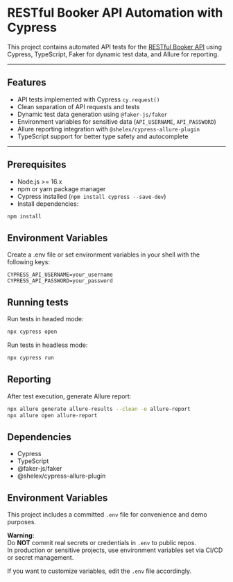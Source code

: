 # RESTful Booker API Automation with Cypress

This project contains automated API tests for the [RESTful Booker API](https://restful-booker.herokuapp.com/apidoc/index.html) using Cypress, TypeScript, Faker for dynamic test data, and Allure for reporting.

---

## Features

- API tests implemented with Cypress `cy.request()`
- Clean separation of API requests and tests
- Dynamic test data generation using `@faker-js/faker`
- Environment variables for sensitive data (`API_USERNAME`, `API_PASSWORD`)
- Allure reporting integration with `@shelex/cypress-allure-plugin`
- TypeScript support for better type safety and autocomplete

---

## Prerequisites

- Node.js >= 16.x
- npm or yarn package manager
- Cypress installed (`npm install cypress --save-dev`)
- Install dependencies:

```bash
npm install
```

## Environment Variables

Create a .env file or set environment variables in your shell with the following keys:

```env
CYPRESS_API_USERNAME=your_username
CYPRESS_API_PASSWORD=your_password
```

## Running tests

Run tests in headed mode:

```bash
npx cypress open
```

Run tests in headless mode:

```bash
npx cypress run
```

## Reporting

After test execution, generate Allure report:

```bash
npx allure generate allure-results --clean -o allure-report
npx allure open allure-report
```

## Dependencies

- Cypress
- TypeScript
- @faker-js/faker
- @shelex/cypress-allure-plugin

## Environment Variables

This project includes a committed `.env` file for convenience and demo purposes.

**Warning:**  
Do **NOT** commit real secrets or credentials in `.env` to public repos.  
In production or sensitive projects, use environment variables set via CI/CD or secret management.

If you want to customize variables, edit the `.env` file accordingly.
